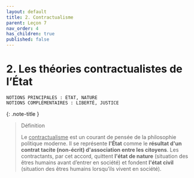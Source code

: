 ```yaml
---
layout: default
title: 2. Contractualisme
parent: Leçon 7
nav_order: 4
has_children: true
published: false
---
```

# 2. Les théories contractualistes de l’État

```
NOTIONS PRINCIPALES : ÉTAT, NATURE
NOTIONS COMPLÉMENTAIRES : LIBERTÉ, JUSTICE
```

{: .note-title }
> Définition
>  
>Le <u>contractualisme</u> est un courant de pensée de la philosophie politique moderne. Il se représente **l'État** comme le **résultat d'un contrat tacite (non-écrit) d'association entre les citoyens**. Les contractants, par cet accord, quittent **l'état de nature** (situation des êtres humains avant d’entrer en société) et fondent **l'état civil** (situation des êtres humains lorsqu’ils vivent en société).   




